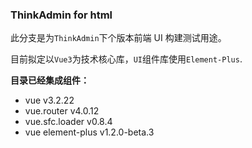 ### ThinkAdmin for html
此分支是为`ThinkAdmin`下个版本前端 UI 构建测试用途。

目前拟定以`Vue3`为技术核心库，`UI`组件库使用`Element-Plus`.

**目录已经集成组件：**
* vue v3.2.22
* vue.router v4.0.12
* vue.sfc.loader v0.8.4
* vue element-plus v1.2.0-beta.3